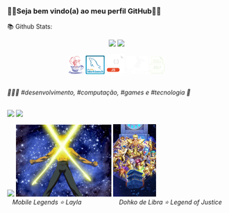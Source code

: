 <h3>👋🏻Seja bem vindo(a) ao meu perfil GitHub👋🏻</br></h3>

📚 Github Stats: <br>
  <div align="center">
    <span>
      <img align="center" width="35%" src="https://github-readme-stats.vercel.app/api?username=GivaldoMedeirosNeto&show_icons=true&theme=tokyonight&include_all_commits=true&count_private=true"/>
      <img align="center" width="37%" src="https://github-readme-stats.vercel.app/api/top-langs/?username=GivaldoMedeirosNeto&layout=compact&langs_count=16&theme=tokyonight"/>
    </span>
  </div>
  <br>
  <div align="center">
    <span>
      <img align="center" alt="Ally-Java1" height="7%" width="7%" src="https://github.com/GivaldoMedeirosNeto/GivaldoMedeirosNeto/blob/main/imagem/Java.gif" />
      <img align="center" alt="Ally-MySQL" height="9%" width="9%" src="https://github.com/GivaldoMedeirosNeto/GivaldoMedeirosNeto/blob/main/imagem/MySQL.gif" />
      <img align="center" alt="Ally-JavaScript" height="8%" width="8%" src="https://github.com/GivaldoMedeirosNeto/GivaldoMedeirosNeto/blob/main/imagem/JavaScript.gif" />
      <img align="center" alt="Ally-SQLServer" height="10%" width="10%" src="https://github.com/GivaldoMedeirosNeto/GivaldoMedeirosNeto/blob/main/imagem/SQLServer.gif" />
      <img align="center" alt="Ally-JSP" height="7%" width="7%" src="https://github.com/GivaldoMedeirosNeto/GivaldoMedeirosNeto/blob/main/imagem/JSP.gif" />
    </span>
  </div>
  <!--
    <div>
      <a href="[https://github.com/GivaldoMedeirosNeto](https://github.com/GivaldoMedeirosNeto)"> 
      <img height="170em" src="https://github-readme-stats.vercel.app/api?username=GivaldoMedeirosNeto&show_icons=true&theme=tokyonight&include_all_commits=true&count_private=true"/>
      <img height="150em" src="https://github-readme-stats.vercel.app/api/top-langs/?username=GivaldoMedeirosNeto&layout=compact&langs_count=16&theme=tokyonight"/>
    </div>
  -->
<!--
  Temas: https://github.com/anuraghazra/github-readme-stats/blob/master/themes/README.md
  Em Uso: tokyonight
  Já Usado: github_dark_dimmed
  Personaliações: https://github.com/anuraghazra/github-readme-stats/blob/master/docs/readme_pt-BR.md
-->

##
<h6>👩🏻‍💻 #desenvolvimento, #computação, #games e #tecnologia 💫 </h6>


##

<a href="[https://www.linkedin.com/in/alianeamaral](https://www.linkedin.com/in/givaldo-da-silva-medeiros-neto-b14627162/)/" target="_blank"><img src="https://img.shields.io/badge/-LinkedIn-%230077B5?style=for-the-badge&logo=linkedin&logoColor=white" target="_blank"></a>
<a href = "mailto:givaldo.medeiros.neto@gmail.com"><img src="https://img.shields.io/badge/Gmail-D14836?style=for-the-badge&logo=gmail&logoColor=white" target="_blank"></a>

<div>
  <img src="https://github.com/GivaldoMedeirosNeto/GivaldoMedeirosNeto/blob/main/imagem/layla-mlbb.gif" width="197">
  <img src="https://github.com/GivaldoMedeirosNeto/GivaldoMedeirosNeto/blob/main/imagem/DohkoArmadura.gif" width="220">
  <img src="https://github.com/GivaldoMedeirosNeto/GivaldoMedeirosNeto/blob/main/imagem/saint-seiya-lendas-da-justica.jpg" width="99"><br>
  &nbsp;&nbsp;<i> Mobile Legends ⭐️ Layla </i> &nbsp;&nbsp;&nbsp;&nbsp;&nbsp;&nbsp;&nbsp;&nbsp;&nbsp;&nbsp;&nbsp;&nbsp;&nbsp;&nbsp;&nbsp;&nbsp;&nbsp;&nbsp;&nbsp;&nbsp;<i> Dohko de Libra ⭐️</i> <i>Legend of Justice</i>
</div>
